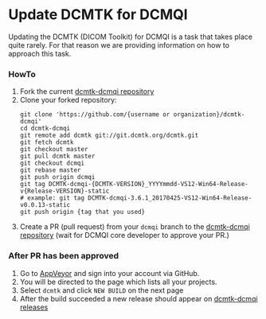 # Update DCMTK for DCMQI

Updating the DCMTK \(DICOM Toolkit\) for DCMQI is a task that takes place quite rarely. For that reason we are providing information on how to approach this task.

### HowTo

1. Fork the current [dcmtk-dcmqi repository](https://github.com/QIICR/dcmtk-dcmqi)
2. Clone your forked repository:
   ```
   git clone 'https://github.com/{username or organization}/dcmtk-dcmqi'
   cd dcmtk-dcmqi
   git remote add dcmtk git://git.dcmtk.org/dcmtk.git 
   git fetch dcmtk
   git checkout master
   git pull dcmtk master
   git checkout dcmqi
   git rebase master
   git push origin dcmqi
   git tag DCMTK-dcmqi-{DCMTK-VERSION}_YYYYmmdd-VS12-Win64-Release-v{Release-VERSION}-static
   # example: git tag DCMTK-dcmqi-3.6.1_20170425-VS12-Win64-Release-v0.0.13-static
   git push origin {tag that you used}
   ```
3. Create a PR \(pull request\) from your `dcmqi` branch to the [dcmtk-dcmqi repository](https://github.com/QIICR/dcmtk-dcmqi) (wait for DCMQI core developer to approve your PR.\)

### After PR has been approved

1. Go to [AppVeyor](https://ci.appveyor.com/login) and sign into your account via GitHub. 
2. You will be directed to the page which lists all your projects.
3. Select `dcmtk` and click `NEW BUILD` on the next page
4. After the build succeeded a new release should appear on [dcmtk-dcmqi releases](https://github.com/QIICR/dcmtk-dcmqi/releases)


